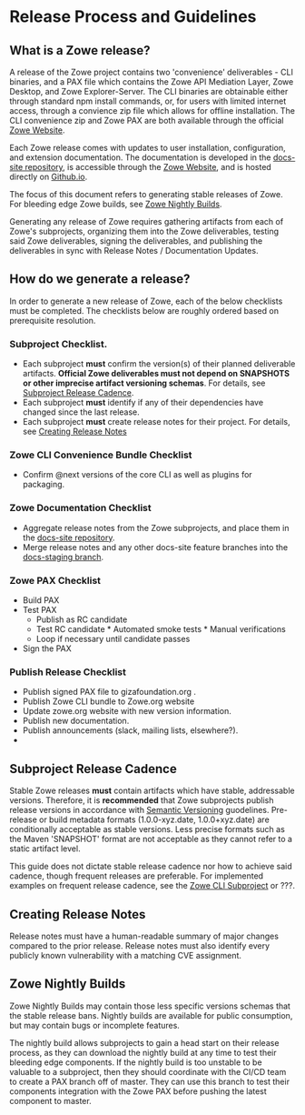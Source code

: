 # Release Process and Guidelines


## What is a Zowe release?

A release of the Zowe project contains two 'convenience' deliverables - CLI binaries, and a PAX file which contains the Zowe API Mediation Layer, Zowe Desktop, and Zowe Explorer-Server. The CLI binaries are obtainable either through standard npm install commands, or, for users with limited internet access, through a convience zip file which allows for offline installation. The CLI convenience zip and Zowe PAX are both available through the official [Zowe Website](https://www.zowe.org).

Each Zowe release comes with updates to user installation, configuration, and extension documentation. The documentation is developed in the [docs-site repository](https://github.com/zowe/docs-site), is accessible through the [Zowe Website](https://www.zowe.org), and is hosted directly on [Github.io](https://zowe.github.io/docs-site/).

The focus of this document refers to generating stable releases of Zowe. For bleeding edge Zowe builds, see [Zowe Nightly Builds](##Zowe%20Nightly%20Builds).

Generating any release of Zowe requires gathering artifacts from each of Zowe's subprojects, organizing them into the Zowe deliverables, testing said Zowe deliverables, signing the deliverables, and publishing the deliverables in sync with Release Notes / Documentation Updates.

## How do we generate a release? 

In order to generate a new release of Zowe, each of the below checklists must be completed. The checklists below are roughly ordered based on prerequisite resolution. 

### Subproject Checklist.
  
* Each subproject **must** confirm the version(s) of their planned deliverable artifacts. **Official Zowe deliverables must not depend on SNAPSHOTS or other imprecise artifact versioning schemas**. For details, see [Subproject Release Cadence](##Subproject%20Release%20Cadence).
* Each subproject **must** identify if any of their dependencies have changed since the last release.
* Each subproject **must** create release notes for their project. For details, see [Creating Release Notes](##Creating%20Release%20Notes)

### Zowe CLI Convenience Bundle Checklist

* Confirm @next versions of the core CLI as well as plugins for packaging.

### Zowe Documentation Checklist

* Aggregate release notes from the Zowe subprojects, and place them in the [docs-site repository](https://github.com/zowe/docs-site).
* Merge release notes and any other docs-site feature branches into the [docs-staging branch](https://github.com/zowe/docs-site/tree/docs-staging).

### Zowe PAX Checklist

* Build PAX
* Test PAX
    * Publish as RC candidate
    * Test RC candidate
          * Automated smoke tests
          * Manual verifications
    * Loop if necessary until candidate passes
* Sign the PAX

### Publish Release Checklist

* Publish signed PAX file to gizafoundation.org .
* Publish Zowe CLI bundle to Zowe.org website
* Update zowe.org website with new version information.
* Publish new documentation.
* Publish announcements (slack, mailing lists, elsewhere?).
* 

## Subproject Release Cadence
Stable Zowe releases **must** contain artifacts which have stable, addressable versions. Therefore, it is **recommended** that Zowe subprojects publish release versions in accordance with [Semantic Versioning](https://semver.org) guodelines. Pre-release or build metadata formats (1.0.0-xyz.date, 1.0.0+xyz.date) are conditionally acceptable as stable versions. Less precise formats such as the Maven 'SNAPSHOT' format are not acceptable as they cannot refer to a static artifact level. 

This guide does not dictate stable release cadence nor how to achieve said cadence, though frequent releases are preferable. For implemented examples on frequent release cadence, see the [Zowe CLI Subproject](https://github.com/Zowe/zowe-cli) or ???.

## Creating Release Notes
Release notes must have a human-readable summary of major changes compared to the prior release. 
Release notes must also identify every publicly known vulnerability with a matching CVE assignment.

## Zowe Nightly Builds
Zowe Nightly Builds may contain those less specific versions schemas that the stable release bans. Nightly builds are available for public consumption, but may contain bugs or incomplete features.

The nightly build allows subprojects to gain a head start on their release process, as they can download the nightly build at any time to test their bleeding edge components. If the nightly build is too unstable to be valuable to a subproject, then they should coordinate with the CI/CD team to create a PAX branch off of master. They can use this branch to test their components integration with the Zowe PAX before pushing the latest component to master.